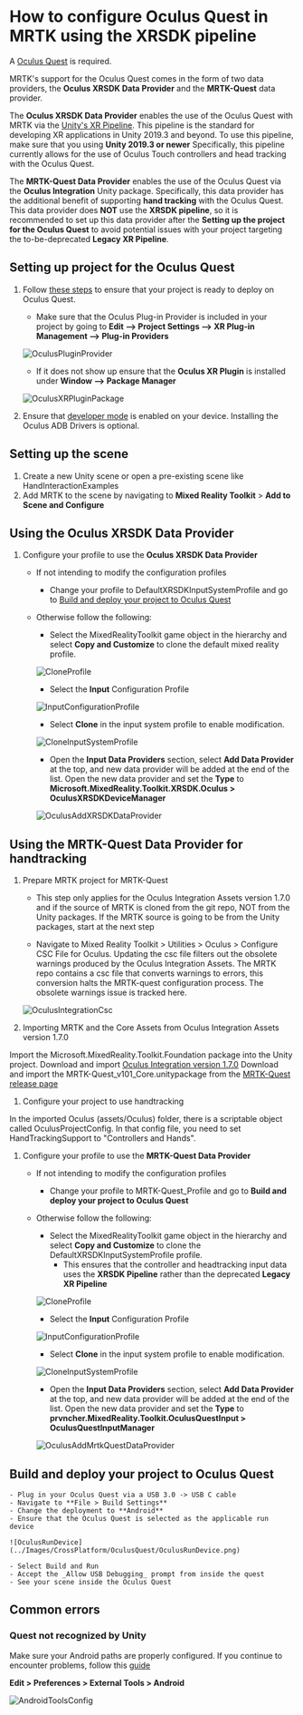 # How to configure Oculus Quest in MRTK using the XRSDK pipeline

A [Oculus Quest](https://www.oculus.com/quest/?locale=en_US) is required.

MRTK's support for the Oculus Quest comes in the form of two data providers, the **Oculus XRSDK Data Provider** and the **MRTK-Quest** data provider. 

The **Oculus XRSDK Data Provider** enables the use of the Oculus Quest with MRTK via the [Unity's XR Pipeline](https://docs.unity3d.com/Manual/XR.html).
This pipeline is the standard for developing XR applications in Unity 2019.3 and beyond. To use this pipeline, make sure that you using **Unity 2019.3 or newer**
Specifically, this pipeline currently allows for the use of Oculus Touch controllers and head tracking with the Oculus Quest.

The **MRTK-Quest Data Provider** enables the use of the Oculus Quest via the **Oculus Integration** Unity package. Specifically, this data provider has the additional benefit of 
supporting **hand tracking** with the Oculus Quest. This data provider does **NOT** use the **XRSDK pipeline**, so it is recommended to set up this data provider after the 
**Setting up the project for the Oculus Quest** to avoid potential issues with your project targeting the to-be-deprecated **Legacy XR Pipeline**.

## Setting up project for the Oculus Quest

1. Follow [these steps](https://developer.oculus.com/documentation/unity/book-unity-gsg/) to ensure that your project is ready to deploy on Oculus Quest.
    - Make sure that the Oculus Plug-in Provider is included in your project by going to **Edit --> Project Settings --> XR Plug-in Management --> Plug-in Providers**

    ![OculusPluginProvider](../Images/CrossPlatform/OculusQuest/OculusPluginProvider.png)

    - If it does not show up ensure that the **Oculus XR Plugin** is installed under **Window --> Package Manager**

    ![OculusXRPluginPackage](../Images/CrossPlatform/OculusQuest/OculusXRPluginPackage.png)

1. Ensure that [developer mode](https://developer.oculus.com/documentation/native/android/mobile-device-setup/) is enabled on your device. Installing the Oculus ADB Drivers is optional.

## Setting up the scene
1. Create a new Unity scene or open a pre-existing scene like HandInteractionExamples
1. Add MRTK to the scene by navigating to **Mixed Reality Toolkit** > **Add to Scene and Configure**

## Using the Oculus XRSDK Data Provider

1. Configure your profile to use the **Oculus XRSDK Data Provider**
    - If not intending to modify the configuration profiles
        - Change your profile to DefaultXRSDKInputSystemProfile and go to [Build and deploy your project to Oculus Quest](OculusQuestMRTK.md#build-and-deploy-your-project-to-oculus-quest)

    - Otherwise follow the following:
        - Select the MixedRealityToolkit game object in the hierarchy and select **Copy and Customize** to clone the default mixed reality profile.

        ![CloneProfile](../Images/CrossPlatform/CloneProfile.png)

        - Select the **Input** Configuration Profile

        ![InputConfigurationProfile](../Images/CrossPlatform/InputConfigurationProfile.png)

        - Select **Clone** in the input system profile to enable modification.

        ![CloneInputSystemProfile](../Images/CrossPlatform/CloneInputSystemProfile.png)

        - Open the **Input Data Providers** section, select **Add Data Provider** at the top, and new data provider will be added at the end of the list.  Open the new data provider and set the **Type** to **Microsoft.MixedReality.Toolkit.XRSDK.Oculus > OculusXRSDKDeviceManager**

        ![OculusAddXRSDKDataProvider](../Images/CrossPlatform/OculusQuest/OculusAddXRSDKDataProvider.png)


## Using the MRTK-Quest Data Provider for handtracking
1. Prepare MRTK project for MRTK-Quest

    - This step only applies for the Oculus Integration Assets version 1.7.0 and if the source of MRTK is cloned from the git repo, NOT from the Unity packages. 
    If the MRTK source is going to be from the Unity packages, start at the next step

    - Navigate to Mixed Reality Toolkit > Utilities > Oculus > Configure CSC File for Oculus. Updating the csc file filters out the obsolete warnings produced by the Oculus Integration Assets. 
    The MRTK repo contains a csc file that converts warnings to errors, this conversion halts the MRTK-quest configuration process. The obsolete warnings issue is tracked here.

    ![OculusIntegrationCsc](../Images/CrossPlatform/OculusQuest/OculusIntegrationCsc.png)

1. Importing MRTK and the Core Assets from Oculus Integration Assets version 1.7.0

Import the Microsoft.MixedReality.Toolkit.Foundation package into the Unity project.
Download and import [Oculus Integration version 1.7.0](https://developer.oculus.com/downloads/package/unity-integration-archive/)
Download and import the MRTK-Quest\_v101\_Core.unitypackage from the [MRTK-Quest release page](https://github.com/provencher/MRTK-Quest/releases)

1. Configure your project to use handtracking

In the imported Oculus (assets/Oculus) folder, there is a scriptable object called OculusProjectConfig. In that config file, you need to set HandTrackingSupport to "Controllers and Hands".

1. Configure your profile to use the **MRTK-Quest Data Provider**

    - If not intending to modify the configuration profiles
        - Change your profile to MRTK-Quest_Profile and go to **Build and deploy your project to Oculus Quest**

    - Otherwise follow the following:
        - Select the MixedRealityToolkit game object in the hierarchy and select **Copy and Customize** to clone the DefaultXRSDKInputSystemProfile profile.
            - This ensures that the controller and headtracking input data uses the **XRSDK Pipeline** rather than the deprecated **Legacy XR Pipeline**

        ![CloneProfile](../Images/CrossPlatform/CloneProfile.png)

        - Select the **Input** Configuration Profile

        ![InputConfigurationProfile](../Images/CrossPlatform/InputConfigurationProfile.png)

        - Select **Clone** in the input system profile to enable modification.

        ![CloneInputSystemProfile](../Images/CrossPlatform/CloneInputSystemProfile.png)

        - Open the **Input Data Providers** section, select **Add Data Provider** at the top, and new data provider will be added at the end of the list.  Open the new data provider and set the **Type** to **prvncher.MixedReality.Toolkit.OculusQuestInput > OculusQuestInputManager**

        ![OculusAddMrtkQuestDataProvider](../Images/CrossPlatform/OculusQuest/OculusAddMrtkQuestDataProvider.png)

## Build and deploy your project to Oculus Quest
    - Plug in your Oculus Quest via a USB 3.0 -> USB C cable
    - Navigate to **File > Build Settings**
    - Change the deployment to **Android**
    - Ensure that the Oculus Quest is selected as the applicable run device
    
    ![OculusRunDevice](../Images/CrossPlatform/OculusQuest/OculusRunDevice.png)

    - Select Build and Run 
    - Accept the _Allow USB Debugging_ prompt from inside the quest
    - See your scene inside the Oculus Quest


## Common errors

### Quest not recognized by Unity

Make sure your Android paths are properly configured. If you continue to encounter problems, follow this [guide](https://developer.oculus.com/documentation/unity/book-unity-gsg/#install-android-tools)

**Edit > Preferences > External Tools > Android**

![AndroidToolsConfig](../Images/CrossPlatform/OculusQuest/AndroidToolsConfig.png)
